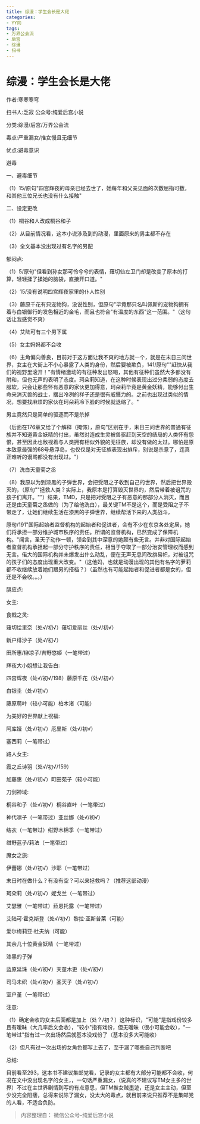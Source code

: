 ```yaml
---
title: 综漫：学生会长是大佬
categories:
- YY向
tags:
- 万界公会流
- 后宫
- 综漫
- 扫书
---
```

# 综漫：学生会长是大佬
作者:寒寒寒穹

扫书人:乏寂 公众号:纯爱后宫小说

分类:综漫/后宫/万界公会流

毒点:严重漏女/推女慢且无细节

优点:避毒意识

避毒

一、避毒细节

（1）15/原句"四宫辉夜的母亲已经去世了，她每年和父亲见面的次数屈指可数，和其他三位兄长也没有什么接触"

二、设定更改

（1）桐谷和人改成桐谷和子

（2）从目前情况看，这本小说涉及到的动漫，里面原来的男主都不存在

（3）全文基本没出现过有名字的男配

郁闷点:

（1）5/原句"但看到孙女那可怜兮兮的表情，薙切仙左卫门却是改变了原本的打算，轻轻揉了揉她的脑袋，直接开口道。"

（2）15/没有说明四宫辉夜家里的仆人性别

（3）藤原千花有只宠物狗，没说性别，但原句"毕竟那只名叫佩斯的宠物狗拥有着与白银御行的发色相近的金毛，而且也符合"有温度的东西"这一范围。"（这句话让我感觉不爽）

（4）艾陆可有三个男下属

（5）女主妈妈都不会收

（6）主角偏向善良，目前对于这方面让我不爽的地方就一个，就是在末日三问世界，女主在大街上不小心暴露了人类的身份，然后要被欺负，141/原句""赶快从我们的视野里滚开！"有情绪激动的有征种发出怒喝，其他有征种们虽然大多都没有附和，但也无声的表明了态度。珂朵莉知道，在这种时候表现出过分柔弱的态度去服软，只会让那些怀有恶意的家伙更加得意，珂朵莉毕竟是黄金妖精，能够付出生命来消灭兽的战士，摆出冷冽的样子还是很有威慑力的。之前也出现过类似的情况，想要找麻烦的家伙在珂朵莉冷下脸的时候就退缩了。"

男主竟然只是简单的驱逐而不是杀掉

（后面在176章又给了个解释（掩饰），原句"区别在于，末日三问世界的普通有征族并不知道黄金妖精的付出，虽然对造成生灵被兽驱赶到天空的结局的人类怀有怨恨，甚至因此也敌视着与人类拥有相似外貌的无征族，却没有做的太过。哪怕是原本敌意最强的68号悬浮岛，也仅仅是对无征族表现出排斥，别说是杀意了，连真正难听的谩骂都没有出现过。"）

（7）洗白天童菊之丞

（8）我原以为到漆黑的子弹世界，会把受阻之子收到自己的世界，然后把世界毁灭的，（原句""拯救人类？实际上，我原本是打算毁灭世界的，然后带着被诅咒的孩子们离开。""）结果，TMD，只是把对受阻之子有恶意的那部分人消灭，而且还是由天童菊之丞做的（为了给他洗白），最关键TM不是这个，而是受阻之子不带走了，让她们继续生活在漆黑的子弹世界，继续帮活下来的人类战斗，

原句/191"国际起始者监督机构的起始者和促进者，会有不少在东京各处定居，她们将承担一部分维护城市秩序的责任。所谓的监督机构，已然变成了保障机构。"闻言，圣天子动作一顿，领会到其中深意的她颇有些无言。并非对国际起始者监督机构承担起一部分守护秩序的责任，相当于夺取了一部分治安管理权而感到无言。偌大的国际机构并未爆发出什么动乱，便在无声无息间改旗易帜，对被诅咒的孩子们的态度出现重大改变。"（这他妈，也就是动漫出现的其他有名字的萝莉都不收继续放着她们跟男的搭档？）（虽然也有可能起始者和促进者都是女的，但还是不会收。。。）

膈应点:

女主:

食戟之灵:

薙切绘里奈（处√/初√）薙切爱丽丝（处√/初√）

新户绯沙子（处√/初√）

田所惠/榊凉子/吉野悠姬（一笔带过）

辉夜大小姐想让我告白:

四宫辉夜（处√/初√/198）藤原千花（处√/初√）

白银圭（处√/初√）

藤原萌叶（较小可能）柏木渚（可能）

为美好的世界献上祝福:

阿库娅（处√/初√）厄里斯（处√/初√）

塞西莉（一笔带过）

路人女主:

霞之丘诗羽（处√/初√/159）

加藤惠（处√/初√）町田苑子（较小可能）

刀剑神域:

桐谷和子（处√/初√）桐谷直叶（一笔带过）

神代凛子（一笔带过）亚丝娜（处√/初√）

结衣（一笔带过）绀野木棉季（一笔带过）

绀野蓝子/莉法（一笔带过）

魔女之旅:

伊蕾娜（处√/初√）沙耶（一笔带过）

末日时在做什么？有没有空？可以来拯救吗？（推荐这部动漫）

珂朵莉（处√/初√）妮戈兰（一笔带过）

艾瑟雅（一笔带过）菈恩托露（一笔带过）

艾陆可·霍克斯登（处√/初√）黎拉·亚斯普莱（可能）

爱尔梅莉亚·杜夫纳（可能）

其余几十位黄金妖精（一笔带过）

漆黑的子弹

蓝原延珠（处√/初√）天童木更（处√/初√）

司马未织（处√/初√）圣天子（处√/初√）

室户堇（一笔带过）

注意:

（1）确定会收的女主后面都是加上（处？/初？）这种标识，"可能"是指戏份较多且有暧昧（大几率后文会收），"较小"指有戏份，但无暧昧（很小可能会收），"一笔带过"指有过一次出场然后就基本没戏份了（基本没多大可能收）

（2）但凡有过一次出场的女角色都写上去了，至于漏了哪些自己判断吧

总结:

目前看至293，这本书不建议集邮党看，记录的女主都有大部分可能都不会收，何况在文中没出现名字的女主，，一句话严重漏女，（说真的不建议写TM女主多的世界）不过在主世界剧情到写的有点意思，但TM推女贼墨迹，还是女主主动，但至少没完全阳痿，总得来说除了漏女，没太大的毒点，就目前来说只推荐不是集邮党的人看，不适合负防。


> 内容整理自： 微信公众号-纯爱后宫小说